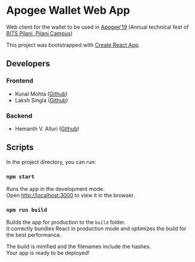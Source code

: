# Apogee Wallet Web App

Web client for the wallet to be used in [Apogee'19](https://bits-apogee.org/) (Annual technical fest of [BITS Pilani, Pilani Campus](https://www.bits-pilani.ac.in/Pilani/index.aspx))

This project was bootstrapped with [Create React App](https://github.com/facebook/create-react-app).

## Developers

### Frontend
 - Kunal Mohta ([Github](https://github.com/kunal-mohta))
 - Laksh Singla ([Github](https://github.com/LakshSingla/))

### Backend
 - Hemanth V. Alluri ([Github](https://github.com/hypro999))

## Scripts

In the project directory, you can run:

### `npm start`

Runs the app in the development mode.<br>
Open [http://localhost:3000](http://localhost:3000) to view it in the browser.

### `npm run build`

Builds the app for production to the `build` folder.<br>
It correctly bundles React in production mode and optimizes the build for the best performance.

The build is minified and the filenames include the hashes.<br>
Your app is ready to be deployed!